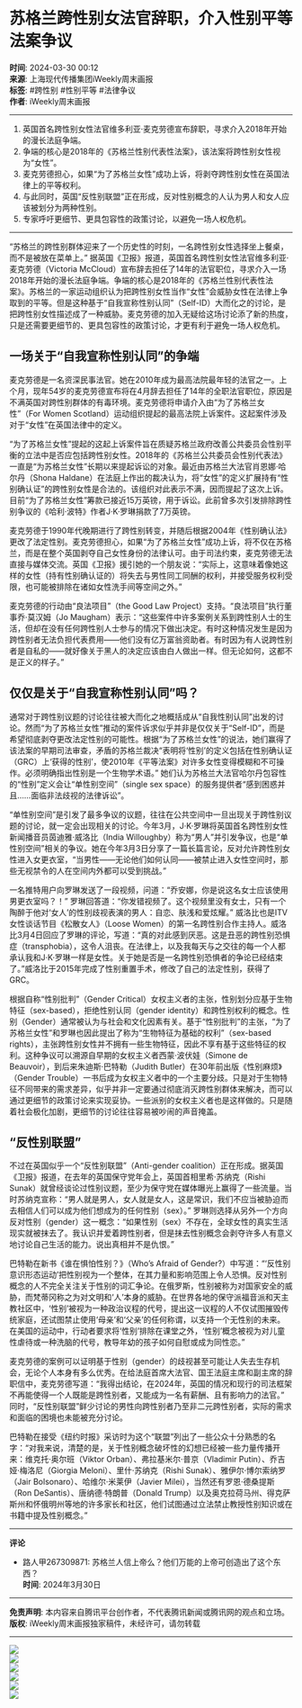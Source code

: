 # 苏格兰跨性别女法官辞职，介入性别平等法案争议

**时间**: 2024-03-30 00:12  
**来源**: 上海现代传播集团iWeekly周末画报  
**标签**: #跨性别 #性别平等 #法律争议  
**作者**: iWeekly周末画报  

---

1. 英国首名跨性别女性法官维多利亚·麦克劳德宣布辞职，寻求介入2018年开始的漫长法庭争端。
2. 争端的核心是2018年的《苏格兰性别代表性法案》，该法案将跨性别女性视为“女性”。
3. 麦克劳德担心，如果“为了苏格兰女性”成功上诉，将剥夺跨性别女性在英国法律上的平等权利。
4. 与此同时，英国“反性别联盟”正在形成，反对性别概念的人认为男人和女人应该被划分为两种性别。
5. 专家呼吁更细节、更具包容性的政策讨论，以避免一场人权危机。

---

“苏格兰的跨性别群体迎来了一个历史性的时刻，一名跨性别女性选择坐上餐桌，而不是被放在菜单上。” 据英国《卫报》报道，英国首名跨性别女性法官维多利亚·麦克劳德（Victoria McCloud）宣布辞去担任了14年的法官职位，寻求介入一场2018年开始的漫长法庭争端。争端的核心是2018年的《苏格兰性别代表性法案》。苏格兰的一家运动组织认为把跨性别女性当作“女性”会威胁女性在法律上争取到的平等。但是这种基于“自我宣称性别认同”（Self-ID）大而化之的讨论，是把跨性别女性描述成了一种威胁。麦克劳德的加入无疑给这场讨论添了新的热度，只是还需要更细节的、更具包容性的政策讨论，才更有利于避免一场人权危机。

## 一场关于“自我宣称性别认同”的争端

麦克劳德是一名资深民事法官。她在2010年成为最高法院最年轻的法官之一。上个月，现年54岁的麦克劳德宣布将在4月辞去担任了14年的全职法官职位，原因是不满英国对跨性别群体的有毒环境。麦克劳德将申请介入由“为了苏格兰女性”（For Women Scotland）运动组织提起的最高法院上诉案件。这起案件涉及对于“女性”在英国法律中的定义。

“为了苏格兰女性”提起的这起上诉案件旨在质疑苏格兰政府改善公共委员会性别平衡的立法中是否应包括跨性别女性。2018年的《苏格兰公共委员会性别代表法》一直是“为苏格兰女性”长期以来提起诉讼的对象。最近由苏格兰大法官肖恩娜·哈尔丹（Shona Haldane）在法庭上作出的裁决认为，将“女性”的定义扩展持有“性别确认证”的跨性别女性是合法的。该组织对此表示不满，因而提起了这次上诉。目前“为了苏格兰女性”筹款已接近15万英镑，用于诉讼。此前曾多次引发排除跨性别争议的《哈利·波特》作者J·K·罗琳捐款了7万英镑。

麦克劳德于1990年代晚期进行了跨性别转变，并随后根据2004年《性别确认法》更改了法定性别。麦克劳德担心，如果“为了苏格兰女性”成功上诉，将不仅在苏格兰，而是在整个英国剥夺自己女性身份的法律认可。由于司法约束，麦克劳德无法直接与媒体交流。英国《卫报》援引她的一个朋友说：“实际上，这意味着像她这样的女性（持有性别确认证的）将失去与男性同工同酬的权利，并接受服务权利受限，也可能被排除在诸如女性洗手间等空间之外。”

麦克劳德的行动由“良法项目”（the Good Law Project）支持。“良法项目”执行董事乔·莫汉姆（Jo Maugham）表示：“这些案件中许多案例关系到跨性别人士的生活，但却在没有任何跨性别人士参与的情况下做出决定。有时这种情况发生是因为跨性别者无法负担代表费用——他们没有亿万富翁资助者。有时因为有人说跨性别者是自私的——就好像关于黑人的决定应该由白人做出一样。但无论如何，这都不是正义的样子。”

## 仅仅是关于“自我宣称性别认同”吗？

通常对于跨性别议题的讨论往往被大而化之地概括成从“自我性别认同”出发的讨论。然而“为了苏格兰女性”推动的案件诉求似乎并非是仅仅关于“Self-ID”，而是希望彻底剥夺更改法定性别的可能性。根据“为了苏格兰女性”的说法，她们赢得了该法案的早期司法审查，矛盾的苏格兰裁决“表明将‘性别’的定义包括在性别确认证（GRC）上‘获得的性别’，使2010年《平等法案》对许多女性变得模糊和不可操作。必须明确指出性别是一个生物学术语。” 她们认为苏格兰大法官哈尔丹包容性的“性别”定义会让“单性别空间”（single sex space）的服务提供者“感到困惑并且……面临非法歧视的法律诉讼”。

“单性别空间”是引发了最多争议的议题，往往在公共空间中一旦出现关于跨性别议题的讨论，就一定会出现相关的讨论。今年3月，J·K·罗琳将英国首名跨性别女性新闻播音员茵迪雅·威洛比（India Willoughby）称为“男人”并引发争议，也是“单性别空间”相关的争议。她在今年3月3日分享了一篇长篇言论，反对允许跨性别女性进入女更衣室，“当男性——无论他们如何认同——被禁止进入女性空间时，那些无视禁令的人在空间内外都可以受到挑战。”

一名推特用户向罗琳发送了一段视频，问道：“乔安娜，你是说这名女士应该使用男更衣室吗？！” 罗琳回答道：“你发错视频了。这个视频里没有女士，只有一个陶醉于他对‘女人’的性别歧视表演的男人：自恋、肤浅和爱炫耀。” 威洛比也是ITV女性谈话节目《松散女人》（Loose Women）的第一名跨性别合作主持人。威洛比3月4日回应了罗琳的评论，写道：“真的对此感到厌恶。这是丑恶的跨性别恐惧症（transphobia），这令人沮丧。在法律上，以及我每天与之交往的每一个人都承认我和J·K·罗琳一样是女性。关于她是否是一名跨性别恐惧者的争论已经结束了。”威洛比于2015年完成了性别重置手术，修改了自己的法定性别，获得了GRC。

根据自称“性别批判”（Gender Critical）女权主义者的主张，性别划分应基于生物特征（sex-based），拒绝性别认同（gender identity）和跨性别权利的概念。性别（Gender）通常被认为与社会和文化因素有关。基于“性别批判”的主张，“为了苏格兰女性”和罗琳也因此提出了称为“生物特征为基础的权利”（sex-based rights），主张跨性别女性并不拥有一些生物特征，因此不享有基于这些特征的权利。这种争议可以溯源自早期的女权主义者西蒙·波伏娃（Simone de Beauvoir），到后来朱迪斯·巴特勒（Judith Butler）在30年前出版《性别麻烦》（Gender Trouble）一书后成为女权主义者中的一个主要分歧。只是对于生物特征不同带来的需求差异，似乎并非一定要通过彻底消灭跨性别群体来解决，而可以通过更细节的政策讨论来实现妥协。一些派别的女权主义者也是这样做的。只是随着社会极化加剧，更细节的讨论往往容易被吵闹的声音掩盖。

## “反性别联盟”

不过在英国似乎一个“反性别联盟”（Anti-gender coalition）正在形成。据英国《卫报》报道，在去年的英国保守党年会上，英国首相里希·苏纳克（Rishi Sunak）就曾经谈论过性别议题，至少为保守党在媒体曝光上赢得了一些流量。当时苏纳克宣称：“男人就是男人，女人就是女人，这是常识，我们不应当被胁迫而去相信人们可以成为他们想成为的任何性别（sex）。” 罗琳则选择从另外一个方向反对性别（gender）这一概念：“如果性别（sex）不存在，全球女性的真实生活现实就被抹去了。我认识并爱着跨性别者，但是抹去性别概念会剥夺许多人有意义地讨论自己生活的能力。说出真相并不是仇恨。”

巴特勒在新书《谁在惧怕性别？》（Who’s Afraid of Gender?）中写道：“‘反性别意识形态运动’把性别视为一个整体，在其力量和影响范围上令人恐惧。反对性别概念的人不完全关注关于性别的词汇争论。在俄罗斯，性别被称为对国家安全的威胁，而梵蒂冈称之为对文明和‘人’本身的威胁。在世界各地的保守派福音派和天主教社区中，‘性别’被视为一种政治议程的代号，提出这一议程的人不仅试图摧毁传统家庭，还试图禁止使用‘母亲’和‘父亲’的任何称谓，以支持一个无性别的未来。在美国的运动中，行动者要求将‘性别’排除在课堂之外，‘性别’概念被视为对儿童性虐待或一种洗脑的代号，教导年幼的孩子如何自慰或成为同性恋。”

麦克劳德的案例可以证明基于性别（gender）的歧视甚至可能让人失去生存机会，无论个人本身有多么优秀。在给法庭首席大法官、国王法庭主席和副主席的辞职信中，麦克劳德写道：“我得出结论，在2024年，英国的情况和现行的司法框架不再能使得一个人既能是跨性别者，又能成为一名有薪酬、且有影响力的法官。” 同时，“反性别联盟”鲜少讨论的男性向跨性别者乃至非二元跨性别者，实际的需求和面临的困境也未能被充分讨论。

巴特勒在接受《纽约时报》采访时为这个“联盟”列出了一些公众十分熟悉的名字：“对我来说，清楚的是，关于性别概念破坏性的幻想已经被一些力量传播开来：维克托·奥尔班（Viktor Orban）、弗拉基米尔·普京（Vladimir Putin）、乔吉娅·梅洛尼（Giorgia Meloni）、里什·苏纳克（Rishi Sunak）、雅伊尔·博尔索纳罗（Jair Bolsonaro）、哈维尔·米莱伊（Javier Milei），当然还有罗恩·德桑提斯（Ron DeSantis）、唐纳德·特朗普（Donald Trump）以及奥克拉荷马州、得克萨斯州和怀俄明州等地的许多家长和社区，他们试图通过立法禁止教授性别知识或在书籍中提及性别概念。”

---

**评论**  

- 路人甲267309871: 苏格兰人信上帝么？他们万能的上帝可创造出了这个东西？  
  **时间**: 2024年3月30日  

---

**免责声明**: 本内容来自腾讯平台创作者，不代表腾讯新闻或腾讯网的观点和立场。  
**版权**: iWeekly周末画报独家稿件，未经许可，请勿转载  

---

![](https://inews.gtimg.com/om_bt/O1o6h00f9nkNOYPBMT1y-FwC9TAo5hk2XQsmZPTUqLPYcAA/641)  
![](https://inews.gtimg.com/om_bt/Okodi1KiD6_R8KY6_uDcBDZgajJZP3HUYAx20YiTPO3doAA/641)  
![](https://inews.gtimg.com/om_bt/OpKfYtUiP-lG5CSxLhdB7Q6JIo-fEw_NRb4Dfu9aUejxwAA/641)  
![](https://inews.gtimg.com/om_bt/Og0-6dvBUhZh_olhYdtPUkWseY656YHwVb031jcfFGEssAA/641)  
![](https://inews.gtimg.com/om_bt/OFuCXs2WRGfiN4LMSlEe7s7iuXoJdiYitCs75XsBDPiS8AA/641)  
![](https://inews.gtimg.com/om_bt/OJhOzkwCUYp-yEhVJrR7RnN-Ri6mcUgpXIO1mxJSZ5uF8AA/641)